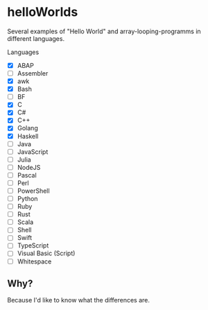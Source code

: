 # helloWorlds
Several examples of "Hello World" and array-looping-programms in different languages.

Languages
- [x] ABAP
- [ ] Assembler
- [x] awk
- [x] Bash
- [ ] BF
- [x] C
- [x] C#
- [x] C++
- [x] Golang
- [x] Haskell
- [ ] Java
- [ ] JavaScript
- [ ] Julia
- [ ] NodeJS
- [ ] Pascal
- [ ] Perl
- [ ] PowerShell
- [ ] Python
- [ ] Ruby
- [ ] Rust
- [ ] Scala
- [ ] Shell
- [ ] Swift
- [ ] TypeScript
- [ ] Visual Basic (Script)
- [ ] Whitespace

## Why?

Because I'd like to know what the differences are.
